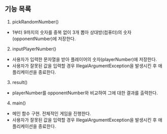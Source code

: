## 기능 목록
1. pickRandomNumber()

- 1부터 9까지의 숫자를 중복 없이 3개 뽑아 상대방(컴퓨터)의 숫자(opponentNumber)에 저장한다.

2. inputPlayerNumber()

- 사용자가 입력한 문자열을 받아 플레이어의 숫자(playerNumber)에 저장한다.
- 사용자가 잘못된 값을 입력할 경우 IllegalArgumentException을 발생시킨 후 애플리케이션을 종료한다.

3. result()

- playerNumber를 opponentNumber와 비교하여 그에 대한 결과를 출력한다.

4. main()

- 메인 함수 구현. 전체적인 게임을 진행한다.
- 사용자가 잘못된 값을 입력할 경우 IllegalArgumentException을 발생시킨 후 애플리케이션을 종료한다.